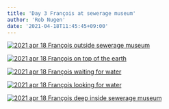 ```yaml
---
title: 'Day 3 François at sewerage museum'
author: 'Rob Nugen'
date: '2021-04-18T11:45:45+09:00'
---
```


[![2021 apr 18 François outside sewerage museum](//b.robnugen.com/quests/walk-to-niigata/2021/en_route/day-03/thumbs/2021_apr_18_francois_outside_sewerage_museum.jpeg)](//b.robnugen.com/quests/walk-to-niigata/2021/en_route/day-03/2021_apr_18_francois_outside_sewerage_museum.jpeg)


[![2021 apr 18 François on top of the earth](//b.robnugen.com/quests/walk-to-niigata/2021/en_route/day-03/thumbs/2021_apr_18_francois_on_top_of_the_earth.jpeg)](//b.robnugen.com/quests/walk-to-niigata/2021/en_route/day-03/2021_apr_18_francois_on_top_of_the_earth.jpeg)


[![2021 apr 18 François waiting for water](//b.robnugen.com/quests/walk-to-niigata/2021/en_route/day-03/thumbs/2021_apr_18_francois_waiting_for_water.jpeg)](//b.robnugen.com/quests/walk-to-niigata/2021/en_route/day-03/2021_apr_18_francois_waiting_for_water.jpeg)


[![2021 apr 18 François looking for water](//b.robnugen.com/quests/walk-to-niigata/2021/en_route/day-03/thumbs/2021_apr_18_francois_looking_for_water.jpeg)](//b.robnugen.com/quests/walk-to-niigata/2021/en_route/day-03/2021_apr_18_francois_looking_for_water.jpeg)


[![2021 apr 18 François deep inside sewerage museum](//b.robnugen.com/quests/walk-to-niigata/2021/en_route/day-03/thumbs/2021_apr_18_francois_deep_inside_sewerage_museum.jpeg)](//b.robnugen.com/quests/walk-to-niigata/2021/en_route/day-03/2021_apr_18_francois_deep_inside_sewerage_museum.jpeg)          
